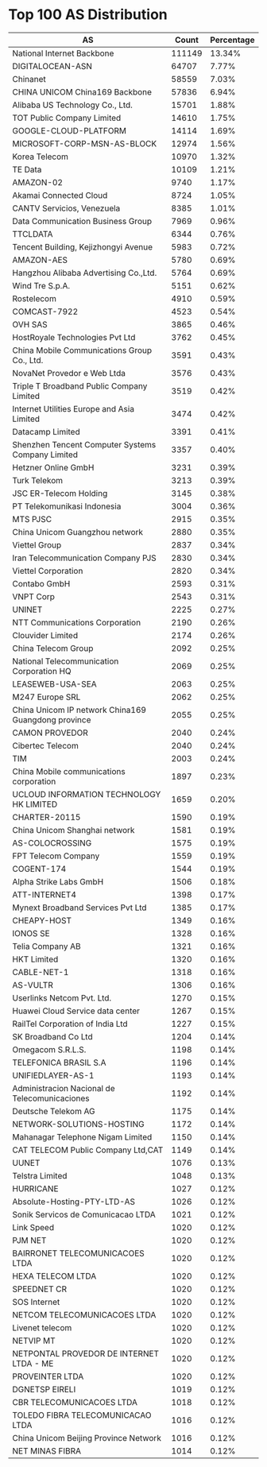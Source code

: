 # Top 100 AS Distribution
| AS | Count | Percentage |
|----|----|----|
| National Internet Backbone | 111149 | 13.34% |
| DIGITALOCEAN-ASN | 64707 | 7.77% |
| Chinanet | 58559 | 7.03% |
| CHINA UNICOM China169 Backbone | 57836 | 6.94% |
| Alibaba US Technology Co., Ltd. | 15701 | 1.88% |
| TOT Public Company Limited | 14610 | 1.75% |
| GOOGLE-CLOUD-PLATFORM | 14114 | 1.69% |
| MICROSOFT-CORP-MSN-AS-BLOCK | 12974 | 1.56% |
| Korea Telecom | 10970 | 1.32% |
| TE Data | 10109 | 1.21% |
| AMAZON-02 | 9740 | 1.17% |
| Akamai Connected Cloud | 8724 | 1.05% |
| CANTV Servicios, Venezuela | 8385 | 1.01% |
| Data Communication Business Group | 7969 | 0.96% |
| TTCLDATA | 6344 | 0.76% |
| Tencent Building, Kejizhongyi Avenue | 5983 | 0.72% |
| AMAZON-AES | 5780 | 0.69% |
| Hangzhou Alibaba Advertising Co.,Ltd. | 5764 | 0.69% |
| Wind Tre S.p.A. | 5151 | 0.62% |
| Rostelecom | 4910 | 0.59% |
| COMCAST-7922 | 4523 | 0.54% |
| OVH SAS | 3865 | 0.46% |
| HostRoyale Technologies Pvt Ltd | 3762 | 0.45% |
| China Mobile Communications Group Co., Ltd. | 3591 | 0.43% |
| NovaNet Provedor e Web Ltda | 3576 | 0.43% |
| Triple T Broadband Public Company Limited | 3519 | 0.42% |
| Internet Utilities Europe and Asia Limited | 3474 | 0.42% |
| Datacamp Limited | 3391 | 0.41% |
| Shenzhen Tencent Computer Systems Company Limited | 3357 | 0.40% |
| Hetzner Online GmbH | 3231 | 0.39% |
| Turk Telekom | 3213 | 0.39% |
| JSC ER-Telecom Holding | 3145 | 0.38% |
| PT Telekomunikasi Indonesia | 3004 | 0.36% |
| MTS PJSC | 2915 | 0.35% |
| China Unicom Guangzhou network | 2880 | 0.35% |
| Viettel Group | 2837 | 0.34% |
| Iran Telecommunication Company PJS | 2830 | 0.34% |
| Viettel Corporation | 2820 | 0.34% |
| Contabo GmbH | 2593 | 0.31% |
| VNPT Corp | 2543 | 0.31% |
| UNINET | 2225 | 0.27% |
| NTT Communications Corporation | 2190 | 0.26% |
| Clouvider Limited | 2174 | 0.26% |
| China Telecom Group | 2092 | 0.25% |
| National Telecommunication Corporation HQ | 2069 | 0.25% |
| LEASEWEB-USA-SEA | 2063 | 0.25% |
| M247 Europe SRL | 2062 | 0.25% |
| China Unicom IP network China169 Guangdong province | 2055 | 0.25% |
| CAMON PROVEDOR | 2040 | 0.24% |
| Cibertec Telecom | 2040 | 0.24% |
| TIM | 2003 | 0.24% |
| China Mobile communications corporation | 1897 | 0.23% |
| UCLOUD INFORMATION TECHNOLOGY HK LIMITED | 1659 | 0.20% |
| CHARTER-20115 | 1590 | 0.19% |
| China Unicom Shanghai network | 1581 | 0.19% |
| AS-COLOCROSSING | 1575 | 0.19% |
| FPT Telecom Company | 1559 | 0.19% |
| COGENT-174 | 1544 | 0.19% |
| Alpha Strike Labs GmbH | 1506 | 0.18% |
| ATT-INTERNET4 | 1398 | 0.17% |
| Mynext Broadband Services Pvt Ltd | 1385 | 0.17% |
| CHEAPY-HOST | 1349 | 0.16% |
| IONOS SE | 1328 | 0.16% |
| Telia Company AB | 1321 | 0.16% |
| HKT Limited | 1320 | 0.16% |
| CABLE-NET-1 | 1318 | 0.16% |
| AS-VULTR | 1306 | 0.16% |
| Userlinks Netcom Pvt. Ltd. | 1270 | 0.15% |
| Huawei Cloud Service data center | 1267 | 0.15% |
| RailTel Corporation of India Ltd | 1227 | 0.15% |
| SK Broadband Co Ltd | 1204 | 0.14% |
| Omegacom S.R.L.S. | 1198 | 0.14% |
| TELEFONICA BRASIL S.A | 1196 | 0.14% |
| UNIFIEDLAYER-AS-1 | 1193 | 0.14% |
| Administracion Nacional de Telecomunicaciones | 1192 | 0.14% |
| Deutsche Telekom AG | 1175 | 0.14% |
| NETWORK-SOLUTIONS-HOSTING | 1172 | 0.14% |
| Mahanagar Telephone Nigam Limited | 1150 | 0.14% |
| CAT TELECOM Public Company Ltd,CAT | 1149 | 0.14% |
| UUNET | 1076 | 0.13% |
| Telstra Limited | 1048 | 0.13% |
| HURRICANE | 1027 | 0.12% |
| Absolute-Hosting-PTY-LTD-AS | 1026 | 0.12% |
| Sonik Servicos de Comunicacao LTDA | 1021 | 0.12% |
| Link Speed | 1020 | 0.12% |
| PJM NET | 1020 | 0.12% |
| BAIRRONET TELECOMUNICACOES LTDA | 1020 | 0.12% |
| HEXA TELECOM LTDA | 1020 | 0.12% |
| SPEEDNET CR | 1020 | 0.12% |
| SOS Internet | 1020 | 0.12% |
| NETCOM TELECOMUNICACOES LTDA | 1020 | 0.12% |
| Livenet telecom | 1020 | 0.12% |
| NETVIP MT | 1020 | 0.12% |
| NETPONTAL PROVEDOR DE INTERNET LTDA - ME | 1020 | 0.12% |
| PROVEINTER LTDA | 1020 | 0.12% |
| DGNETSP EIRELI | 1019 | 0.12% |
| CBR TELECOMUNICACOES LTDA | 1018 | 0.12% |
| TOLEDO FIBRA TELECOMUNICACAO LTDA | 1016 | 0.12% |
| China Unicom Beijing Province Network | 1016 | 0.12% |
| NET MINAS FIBRA | 1014 | 0.12% |
